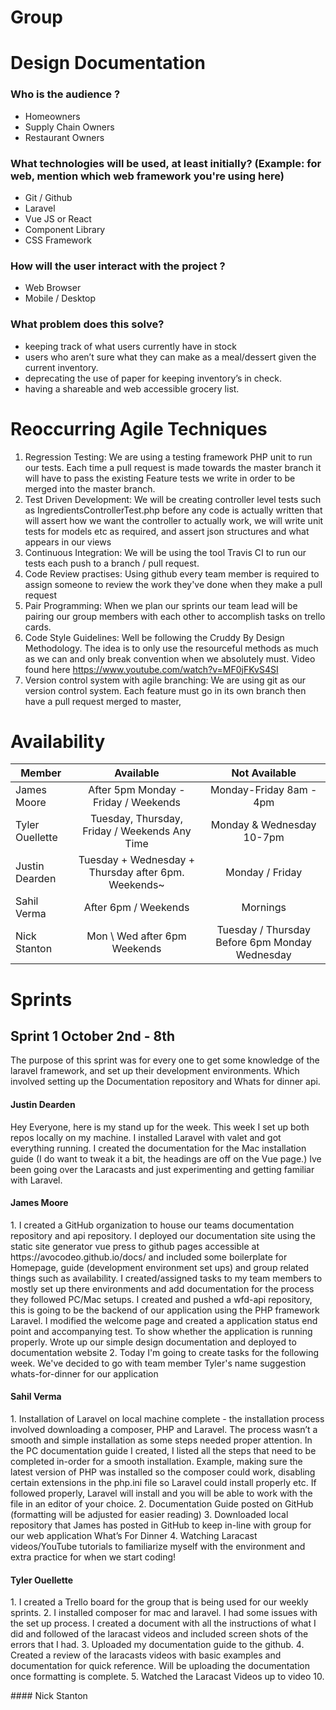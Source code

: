 # Group

# Design Documentation 

### Who is the audience ?

* Homeowners
* Supply Chain Owners
* Restaurant Owners

### What technologies will be used, at least initially?  (Example: for web, mention which web framework you're using here)

* Git / Github
* Laravel
* Vue JS or React 
* Component Library
* CSS Framework 

### How will the user interact with the project ?

* Web Browser
* Mobile / Desktop

### What problem does this solve?

* keeping track of what users currently have in stock 
* users who aren’t sure what they can make as a meal/dessert given the current inventory. 
* deprecating the use of paper for keeping inventory’s in check. 
* having a shareable and web accessible grocery list.


# Reoccurring Agile Techniques

1. Regression Testing:  We are using a testing framework PHP unit to run our tests. Each time a pull request is made towards the master branch it will have to pass the existing Feature tests we write in order to be merged into the master branch.
2. Test Driven Development: We will be creating controller level tests such as IngredientsControllerTest.php before any code is actually written that will assert how we want the controller to actually work, we will write unit tests for models etc as required, and assert json structures and what appears in our views
3. Continuous Integration: We will be using the tool Travis CI to run our tests each push to a branch / pull request.
4. Code Review practises: Using github every team member is required to assign someone to review the work they've done when they make a pull request
5. Pair Programming: When we plan our sprints our team lead will be pairing our group members with each other to accomplish tasks on trello cards.
6. Code Style Guidelines: Well be following the Cruddy By Design Methodology. The idea is to only use the resourceful methods as much as we can and only break convention when we absolutely must. Video found here https://www.youtube.com/watch?v=MF0jFKvS4SI 
7. Version control system with agile branching: We are using git as our version control system. Each feature must go in its own branch then have a pull request merged to master, 

# Availability 

| Member          |                      Available                      |                 Not Available                  |
| --------------- | :-------------------------------------------------: | :--------------------------------------------: |
| James Moore     |        After 5pm Monday - Friday / Weekends         |            Monday-Friday 8am - 4pm             |
| Tyler Ouellette |    Tuesday, Thursday, Friday / Weekends Any Time    |           Monday & Wednesday 10-7pm            |
| Justin Dearden  | Tuesday + Wednesday + Thursday after 6pm. Weekends~ |                Monday / Friday                 |
| Sahil Verma     |                After 6pm / Weekends                 |                    Mornings                    |
| Nick Stanton    |            Mon \ Wed after 6pm Weekends             | Tuesday / Thursday Before 6pm Monday Wednesday |

# Sprints

## Sprint 1 October 2nd - 8th 

The purpose of this sprint was for every one to get some knowledge of the laravel framework, and set up
their development environments. Which involved setting up the Documentation repository and Whats for dinner api. 

#### Justin Dearden
<p>
Hey Everyone, here is my stand up for the week. This week I set up both repos locally on my machine. I installed Laravel with valet and got everything running.  I created the documentation for the Mac installation guide (I do want to tweak it a bit, the headings are off on the Vue page.) Ive been going over the Laracasts and just experimenting and getting familiar with Laravel. 
</p>

#### James Moore
<p>
1. I created a GitHub organization to house our teams documentation repository and api repository. 
I deployed our documentation site using the static site generator vue press to github pages accessible at https://avocodeo.github.io/docs/ and included some boilerplate for Homepage, guide (development environment set ups) and group related things such as availability.
I created/assigned tasks to my team members to mostly set up there environments and add documentation for the process they followed PC/Mac setups.
I created and pushed a wfd-api repository, this is going to be the backend of our application using the PHP framework Laravel. I modified the welcome page and created a application status end point and accompanying test. To show whether the application is running properly. 
Wrote up our simple design documentation and deployed to documentation website 
2. Today I'm going to create tasks for the following week. We've decided to go with team member Tyler's name suggestion whats-for-dinner for our application 
</p>

#### Sahil Verma
<p>
1.    Installation of Laravel on local machine complete - the installation process involved downloading a composer, PHP and Laravel. The process wasn’t a smooth and simple installation as some steps needed proper attention. In the PC documentation guide I created, I listed all the steps that need to be completed in-order for a smooth installation. Example, making sure the latest version of PHP was installed so the composer could work, disabling certain extensions in the php.ini file so Laravel could install properly etc. If followed properly, Laravel will install and you will be able to work with the file in an editor of your choice. 
2.    Documentation Guide posted on GitHub (formatting will be adjusted for easier reading)
3.    Downloaded local repository that James has posted in GitHub to keep in-line with group for our web application What’s For Dinner
4.    Watching Laracast videos/YouTube tutorials to familiarize myself with the environment and extra practice for when we start coding!
</p>

#### Tyler Ouellette

<p>
1. I created a Trello board for the group that is being used for our weekly sprints. 
2. I installed composer for mac and laravel. I had some issues with the set up process. I created a document with all the instructions of what I did and followed of the laracast videos and included screen shots of the errors that I had. 
3. Uploaded my documentation guide to the github.
4. Created a review of the laracasts videos with basic examples and documentation for quick reference. Will be uploading the documentation once formatting is complete.
5. Watched the Laracast Videos up to video 10.
</p>
#### Nick Stanton
